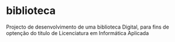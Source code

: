 # biblioteca
 Projecto de desenvolvimento de uma biblioteca Digital, para fins de optenção do titulo de Licenciatura em Informática Aplicada
